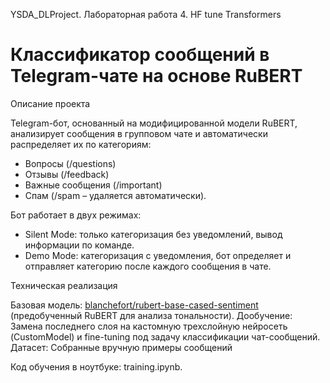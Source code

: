 YSDA_DLProject. Лабораторная работа 4. HF tune Transformers

# Классификатор сообщений в Telegram-чате на основе RuBERT

Описание проекта

Telegram-бот, основанный на модифицированной модели RuBERT, анализирует сообщения в групповом чате и автоматически распределяет их по категориям:

 - Вопросы (/questions)
 - Отзывы (/feedback)
 - Важные сообщения (/important)
 - Спам (/spam – удаляется автоматически).

Бот работает в двух режимах:
 - Silent Mode: только категоризация без уведомлений, вывод информации по команде.
 - Demo Mode: категоризация с уведомления, бот определяет и отправляет категорию после каждого сообщения в чате.

Техническая реализация

Базовая модель: [blanchefort/rubert-base-cased-sentiment](https://huggingface.co/blanchefort/rubert-base-cased-sentiment) (предобученный RuBERT для анализа тональности).
Дообучение: Замена последнего слоя на кастомную трехслойную нейросеть (CustomModel) и fine-tuning под задачу классификации чат-сообщений.
Датасет: Собранные вручную примеры сообщений

Код обучения в ноутбуке: training.ipynb.
